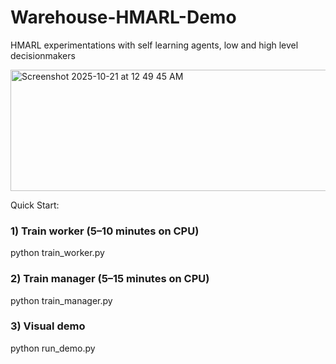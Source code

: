 # Warehouse-HMARL-Demo
HMARL experimentations with self learning agents, low and high level decisionmakers

<img width="579" height="194" alt="Screenshot 2025-10-21 at 12 49 45 AM" src="https://github.com/user-attachments/assets/ef22cdb5-9b1a-4fdb-8e84-7d19859c0cf3" />

Quick Start:
### 1) Train worker (5–10 minutes on CPU)
python train_worker.py

### 2) Train manager (5–15 minutes on CPU)
python train_manager.py

### 3) Visual demo
python run_demo.py
